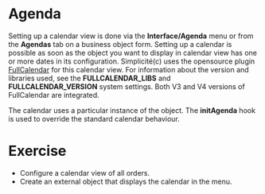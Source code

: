 Agenda
====================
Setting up a calendar view is done via the **Interface/Agenda** menu or from the **Agendas** tab on a business object form.
Setting up a calendar is possible as soon as the object you want to display in calendar view has one or more dates in its configuration.
Simplicité(c) uses the opensource plugin <a href="https://fullcalendar.io/" target="_blank">FullCalendar</a> for this calendar view.
For information about the version and libraries used, see the **FULLCALENDAR_LIBS** and **FULLCALENDAR_VERSION** system settings.
Both V3 and V4 versions of FullCalendar are integrated. 

The calendar uses a particular instance of the object.
The **initAgenda** hook is used to override the standard calendar behaviour.



Exercise
====================

- Configure a calendar view of all orders.
- Create an external object that displays the calendar in the menu.  